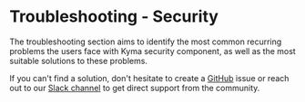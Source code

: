 # Troubleshooting - Security

The troubleshooting section aims to identify the most common recurring problems the users face with Kyma security component, as well as the most suitable solutions to these problems.

If you can't find a solution, don't hesitate to create a [GitHub](https://github.com/kyma-project/kyma/issues) issue or reach out to our [Slack channel](https://kyma-community.slack.com/) to get direct support from the community.
